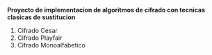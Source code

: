 **Proyecto de implementacion de algoritmos de cifrado con tecnicas clasicas de sustitucion**
1. Cifrado Cesar
2. Cifrado Playfair
3. Cifrado Monoalfabetico
